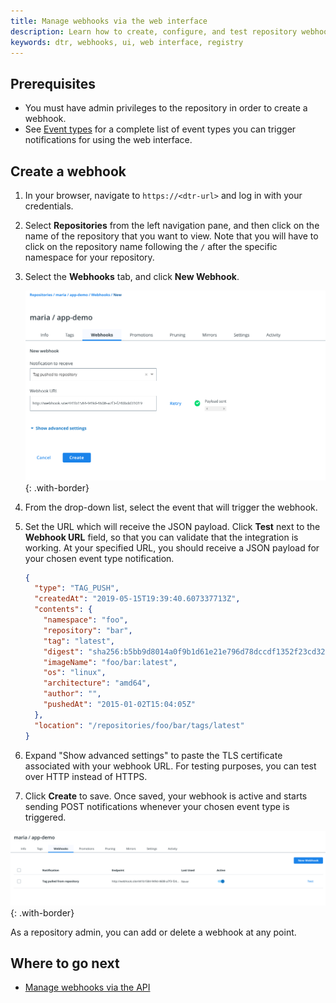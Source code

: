 ```yaml
---
title: Manage webhooks via the web interface
description: Learn how to create, configure, and test repository webhooks for DTR using the web interface.
keywords: dtr, webhooks, ui, web interface, registry
---
```


## Prerequisites

- You must have admin privileges to the repository in order to create a webhook.
- See [Event types](/ee/dtr/admin/manage-webhooks/index.md/#event-types-for-webhooks) for a complete list of event types you can trigger notifications for using the web interface.

## Create a webhook

1. In your browser, navigate to `https://<dtr-url>` and log in with your credentials.

2. Select **Repositories** from the left navigation pane, and then click on the name of the repository that you want to view. Note that you will have to click on the repository name following the `/` after the specific namespace for your repository.

3. Select the **Webhooks** tab, and click **New Webhook**.

     ![](/ee/dtr/images/manage-webhooks-1.png){: .with-border}

4. From the drop-down list, select the event that will trigger the webhook.
5. Set the URL which will receive the JSON payload. Click **Test** next to the **Webhook URL** field, so that you can validate that the integration is working. At your specified URL, you should receive a JSON payload for your chosen event type notification.

	```json
	{
	  "type": "TAG_PUSH",
	  "createdAt": "2019-05-15T19:39:40.607337713Z",
	  "contents": {
	    "namespace": "foo",
	    "repository": "bar",
	    "tag": "latest",
	    "digest": "sha256:b5bb9d8014a0f9b1d61e21e796d78dccdf1352f23cd32812f4850b878ae4944c",
	    "imageName": "foo/bar:latest",
	    "os": "linux",
	    "architecture": "amd64",
	    "author": "",
	    "pushedAt": "2015-01-02T15:04:05Z"
	  },
	  "location": "/repositories/foo/bar/tags/latest"
	}
	```

6. Expand "Show advanced settings" to paste the TLS certificate associated with your webhook URL. For testing purposes, you can test over HTTP instead of HTTPS.

7. Click **Create** to save. Once saved, your webhook is active and starts sending POST notifications whenever your chosen event type is triggered.

![](/ee/dtr/images/manage-webhooks-2.png){: .with-border}

As a repository admin, you can add or delete a webhook at any point.

## Where to go next

- [Manage webhooks via the API](use-the-api)
